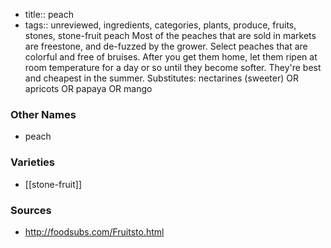 - title:: peach
- tags:: unreviewed, ingredients, categories, plants, produce, fruits, stones, stone-fruit
peach Most of the peaches that are sold in markets are freestone, and de-fuzzed by the grower. Select peaches that are colorful and free of bruises. After you get them home, let them ripen at room temperature for a day or so until they become softer. They're best and cheapest in the summer. Substitutes: nectarines (sweeter) OR apricots OR papaya OR mango

### Other Names

* peach

### Varieties

* [[stone-fruit]]

### Sources
* http://foodsubs.com/Fruitsto.html
